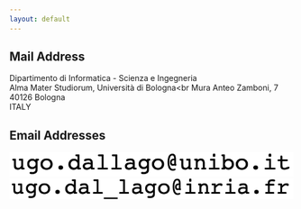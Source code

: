 ```yaml
---
layout: default
---
```


## Mail Address

Dipartimento di Informatica - Scienza e Ingegneria<br>
Alma Mater Studiorum, Università di Bologna<br
Mura Anteo Zamboni, 7<br>
40126 Bologna<br>
ITALY

## Email Addresses

<img src="/assets/img/UNIBO_email.png"/>
<img src="/assets/img/INRIA_email.png"/>